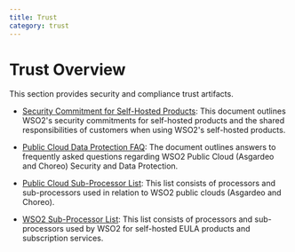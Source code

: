 ```yaml
---
title: Trust
category: trust
---
```


# Trust Overview
This section provides security and compliance trust artifacts.

* [Security Commitment for Self-Hosted Products](security-commitment-for-self-hosted-products.md): This document outlines WSO2's security commitments for self-hosted products and the shared responsibilities of customers when using WSO2's self-hosted products.

* [Public Cloud Data Protection FAQ](wso2-public-cloud-data-protection-faq.md): The document outlines answers to frequently asked questions regarding WSO2 Public Cloud (Asgardeo and Choreo) Security and Data Protection.

* [Public Cloud Sub-Processor List](wso2-public-cloud-sub-processor-list.md): This list consists of processors and sub-processors used in relation to WSO2 public clouds (Asgardeo and Choreo).

* [WSO2 Sub-Processor List](wso2-sub-processor-list.md): This list consists of processors and sub-processors used by WSO2 for self-hosted EULA products and subscription services.

